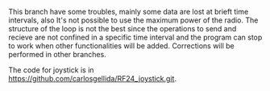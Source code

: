 This branch have some troubles, mainly some data are lost at brieft time intervals, also It's not possible to use the maximum power of the radio. The structure of the loop is not the best since the operations to send and recieve are not confined in a specific time interval and the program can stop to work when other functionalities will be added. Corrections will be performed in other branches.

The code for joystick is in https://github.com/carlosgellida/RF24_joystick.git.
